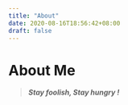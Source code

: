 ```yaml
---
title: "About"
date: 2020-08-16T18:56:42+08:00
draft: false
---
```


# About Me

> ***Stay foolish, Stay hungry !***
